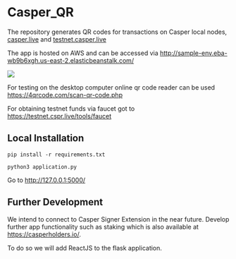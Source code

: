 # Casper_QR

The repository generates QR codes for transactions on Casper local nodes, [casper.live](https://cspr.live) and [testnet.casper.live](https://testnet.cspr.live)

The app is hosted on AWS and can be accessed via http://sample-env.eba-wb9b6xgh.us-east-2.elasticbeanstalk.com/

![](https://i.imgur.com/875Jvcs.jpg)

For testing on the desktop computer online qr code reader can be used https://4qrcode.com/scan-qr-code.php

For obtaining testnet funds via faucet got to https://testnet.cspr.live/tools/faucet

## Local Installation

`pip install -r requirements.txt`

`python3 application.py`

Go to http://127.0.0.1:5000/

## Further Development

We intend to connect to Casper Signer Extension in the near future. Develop further app functionality such as staking which is also available at https://casperholders.io/.

To do so we will add ReactJS to the flask application.
